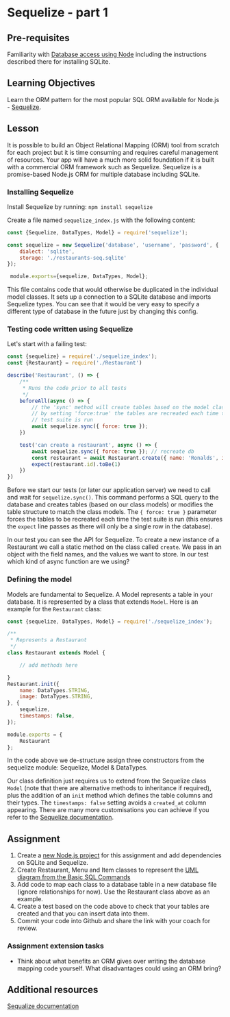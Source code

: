 # Sequelize - part 1

## Pre-requisites
Familiarity with [Database access using Node](/curriculum/Bootcamp/Unit-3-Relational_Databases/0.3.5-Database_access_using_Node.html) including the instructions described there for installing SQLite.

## Learning Objectives
Learn the ORM pattern for the most popular SQL ORM available for Node.js - [Sequelize](https://www.npmjs.com/package/sequelize). 

## Lesson
It is possible to build an Object Relational Mapping (ORM) tool from scratch for each project but it is time consuming and requires careful management of resources. Your app will have a much more solid foundation if it is built with a commercial ORM framework such as Sequelize. Sequelize is a promise-based Node.js ORM for multiple database including SQLite. 

### Installing Sequelize
Install Sequelize by running:
`npm install sequelize`

Create a file named `sequelize_index.js` with the following content:
```js
const {Sequelize, DataTypes, Model} = require('sequelize');

const sequelize = new Sequelize('database', 'username', 'password', {
    dialect: 'sqlite',
    storage: './restaurants-seq.sqlite'
});

 module.exports={sequelize, DataTypes, Model};
```
This file contains code that would otherwise be duplicated in the individual model classes. It sets up a connection to a SQLite database and imports Sequelize types. You can see that it would be very easy to specify a different type of database in the future just by changing this config.

### Testing code written using Sequelize

Let's start with a failing test:

```javascript
const {sequelize} = require('./sequelize_index');
const {Restaurant} = require('./Restaurant')

describe('Restaurant', () => {
    /**
     * Runs the code prior to all tests
     */
    beforeAll(async () => {
        // the 'sync' method will create tables based on the model class
        // by setting 'force:true' the tables are recreated each time the 
        // test suite is run
        await sequelize.sync({ force: true });
    })

    test('can create a restaurant', async () => {
        await sequelize.sync({ force: true }); // recreate db
        const restaurant = await Restaurant.create({ name: 'Ronalds', image: 'http://some.image.url' })
        expect(restaurant.id).toBe(1)
    })
})
```
Before we start our tests (or later our application server) we need to call and wait for `sequelize.sync()`. This command performs a SQL query to the database and creates tables (based on our class models) or modifies the table structure to match the class models. The `{ force: true }` parameter forces the tables to be recreated each time the test suite is run (this ensures the `expect` line passes as there will only be a single row in the database).

In our test you can see the API for Sequelize. To create a new instance of a Restaurant we call a static method on the class called `create`. We pass in an object with the field names, and the values we want to store. In our test which kind of async function are we using?

### Defining the model
Models are fundamental to Sequelize. A Model represents a table in your database. It is represented by a class that extends `Model`. Here is an example for the `Restaurant` class:

```javascript
const {sequelize, DataTypes, Model} = require('./sequelize_index');

/**
 * Represents a Restaurant
 */
class Restaurant extends Model {

    // add methods here

}
Restaurant.init({
    name: DataTypes.STRING,
    image: DataTypes.STRING,
}, {
    sequelize,
    timestamps: false,
});

module.exports = {
    Restaurant
};
```
In the code above we de-structure assign three constructors from the sequelize module: Sequelize, Model & DataTypes. 

Our class definition just requires us to extend from the Sequelize class `Model` (note that there are alternative methods to inheritance if required), plus the addition of an `init` method which defines the table columns and their types. The `timestamps: false` setting avoids a `created_at` column appearing. There are many more customisations you can achieve if you refer to the [Sequelize documentation](https://sequelize.org/master/).

## Assignment
   1. Create a [new Node.js project](/curriculum/Bootcamp/FAQ#createNewProject) for this assignment and add dependencies on SQLite and Sequelize.
   1. Create Restaurant, Menu and Item classes to represent the [UML diagram from the Basic SQL Commands](/curriculum/Bootcamp/0.3.3-Basic_SQL_Commands.html)
   1. Add code to map each class to a database table in a new database file (ignore relationships for now). Use the Restaurant class above as an example.
   1. Create a test based on the code above to check that your tables are created and that you can insert data into them.
   1. Commit your code into Github and share the link with your coach for review.

### Assignment extension tasks
  * Think about what benefits an ORM gives over writing the database mapping code yourself. What disadvantages could using an ORM bring?


## Additional resources
[Sequalize documentation](https://sequelize.org/master/)